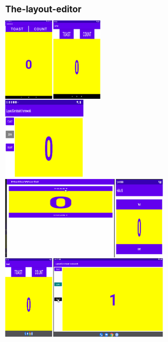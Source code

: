 # The-layout-editor
<img src="/Screenshots/linear.png"  width="150" height="250"/>


<img src="/Screenshots/tablet.png" width="150" height="250"/>



<img src="/Screenshots/Layoutconstrainthomework_land.png" width="250" height="250"/>

<img src="/Screenshots/linear.gif" width="350" height="250"/>

<img src="/Screenshots/layout_relativeland.png" width="150" height="250"/>

<img src="/Screenshots/layout_relativex-large.png" width="150" height="250"/>

<img src="/Screenshots/linearh.gif" width="350" height="250"/>
